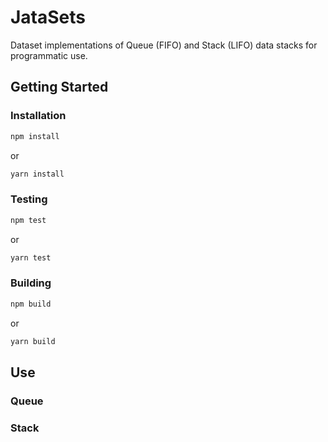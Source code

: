 # JataSets
Dataset implementations of Queue (FIFO) and Stack (LIFO) data stacks for programmatic use.

## Getting Started

### Installation
```bash
npm install
```
or
```bash
yarn install
```
### Testing
```bash
npm test
```
or
```bash
yarn test
```
### Building
```bash
npm build
```
or
```bash
yarn build
```
## Use

### Queue

### Stack